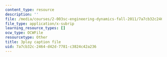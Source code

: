 ```yaml
---
content_type: resource
description: ''
file: /media/courses/2-003sc-engineering-dynamics-fall-2011/7a7cb32c2464d42d7781c3824c42a236_zlbbbA5Uuu8.srt
file_type: application/x-subrip
learning_resource_types: []
ocw_type: OCWFile
resourcetype: Other
title: 3play caption file
uid: 7a7cb32c-2464-d42d-7781-c3824c42a236
---
```


